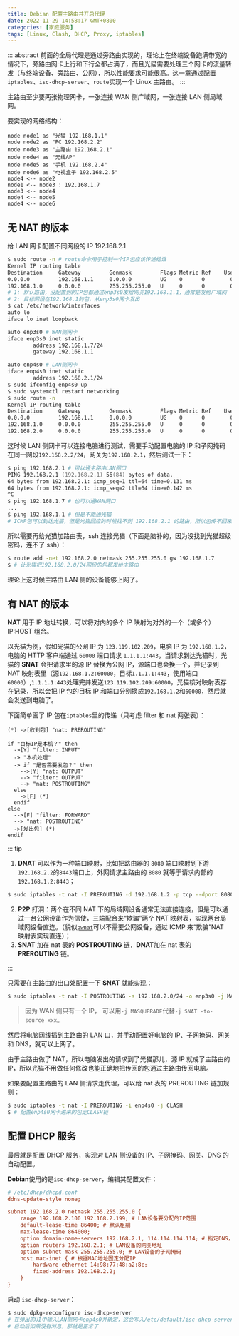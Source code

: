```yaml
---
title: Debian 配置主路由并开启代理
date: 2022-11-29 14:58:17 GMT+0800
categories: [家庭服务]
tags: [Linux, Clash, DHCP, Proxy, iptables]
---
```


::: abstract
前面的全局代理是通过旁路由实现的，理论上在终端设备跑满带宽的情况下，旁路由网卡上行和下行全都占满了，而且光猫需要处理三个网卡的流量转发（与终端设备、旁路由、公网），所以性能要求可能很高。这一章通过配置`iptables`、`isc-dhcp-server`、`route`实现一个 Linux 主路由。
:::

<!-- more -->

主路由至少要两张物理网卡，一张连接 WAN 侧广域网，一张连接 LAN 侧局域网。

要实现的网络结构：

```plantuml
node node1 as "光猫 192.168.1.1"
node node2 as "PC 192.168.2.2"
node node3 as "主路由 192.168.2.1"
node node4 as "无线AP"
node node5 as "手机 192.168.2.4"
node node6 as "电视盒子 192.168.2.5"
node4 <-- node2
node1 <-- node3 : 192.168.1.7
node3 <-- node4
node4 <-- node5
node4 <-- node6
```

## 无 NAT 的版本

给 LAN 网卡配置不同网段的 IP 192.168.2.1

```zsh
$ sudo route -n # route命令用于控制一个IP包应该传递给谁
Kernel IP routing table
Destination     Gateway         Genmask         Flags Metric Ref    Use Iface
0.0.0.0         192.168.1.1     0.0.0.0         UG    0      0        0 enp3s0 # 1
192.168.1.0     0.0.0.0         255.255.255.0   U     0      0        0 enp3s0 # 2
# 1: 默认路由，没配置到的IP包都通过enp3s0发给网关192.168.1.1，通常是发给广域网
# 2: 目标网段在192.168.1的包，从enp3s0网卡发出
$ cat /etc/network/interfaces
auto lo
iface lo inet loopback

auto enp3s0 # WAN侧网卡
iface enp3s0 inet static
        address 192.168.1.7/24
        gateway 192.168.1.1

auto enp4s0 # LAN侧网卡
iface enp4s0 inet static
        address 192.168.2.1/24
$ sudo ifconfig enp4s0 up
$ sudo systemctl restart networking
$ sudo route -n
Kernel IP routing table
Destination     Gateway         Genmask         Flags Metric Ref    Use Iface
0.0.0.0         192.168.1.1     0.0.0.0         UG    0      0        0 enp3s0
192.168.1.0     0.0.0.0         255.255.255.0   U     0      0        0 enp3s0
192.168.2.0     0.0.0.0         255.255.255.0   U     0      0        0 enp4s0
```

这时候 LAN 侧网卡可以连接电脑进行测试，需要手动配置电脑的 IP 和子网掩码在同一网段`192.168.2.2/24`，网关为`192.168.2.1`，然后测试一下：

```zsh
$ ping 192.168.2.1 # 可以通主路由LAN网口
PING 192.168.2.1 (192.168.2.1) 56(84) bytes of data.
64 bytes from 192.168.2.1: icmp_seq=1 ttl=64 time=0.131 ms
64 bytes from 192.168.2.1: icmp_seq=2 ttl=64 time=0.142 ms
^C
$ ping 192.168.1.7 # 也可以通WAN网口
...
$ ping 192.168.1.1 # 但是不能通光猫
# ICMP包可以到达光猫，但是光猫回应的时候找不到 192.168.2.1 的路由，所以包传不回来
```

所以需要再给光猫加路由表，ssh 连接光猫（下面是脑补的，因为没找到光猫超级密码，连不了 ssh）：

```zsh
$ route add -net 192.168.2.0 netmask 255.255.255.0 gw 192.168.1.7
$ # 让光猫把192.168.2.0/24网段的包都发给主路由
```

理论上这时候主路由 LAN 侧的设备能够上网了。

## 有 NAT 的版本

**NAT** 用于 IP 地址转换，可以将对内的多个 IP 映射为对外的一个（或多个）IP:HOST 组合。

以光猫为例，假如光猫的公网 IP 为 `123.119.102.209`，电脑 IP 为 `192.168.1.2`，电脑的 HTTP 客户端通过 `60000` 端口请求 `1.1.1.1:443`，当请求到达光猫时，光猫的 **SNAT** 会把请求里的源 IP 替换为公网 IP，源端口也会换一个，并记录到 NAT 映射表里（源`192.168.1.2:60000`，目标`1.1.1.1:443`，使用端口`60000`）,`1.1.1.1:443`处理完并发送`123.119.102.209:60000`，光猫核对映射表存在记录，所以会把 IP 包的目标 IP 和端口分别换成`192.168.1.2`和`60000`，然后就会发送到电脑了。

下面简单画了 IP 包在`iptables`里的传递（只考虑 filter 和 nat 两张表）：

```plantuml
(*) ->[收到包] "nat: PREROUTING"

if "目标IP是本机？" then
  ->[Y] "filter: INPUT"
  -> "本机处理"
  -> if "是否需要发包？" then
    -->[Y] "nat: OUTPUT"
    --> "filter: OUTPUT"
    --> "nat: POSTROUTING"
  else
    ->[F] (*)
  endif
else
  -->[F] "filter: FORWARD"
  --> "nat: POSTROUTING"
  ->[发出包] (*)
endif
```

::: tip

1. **DNAT** 可以作为一种端口映射，比如把路由器的 `8080` 端口映射到下游`192.168.2.2`的`8443`端口上，外网请求主路由的 `8080` 就等于请求内部的`192.168.1.2:8443`；

```zsh
$ sudo iptables -t nat -I PREROUTING -d 192.168.1.2 -p tcp --dport 8080 -j DNAT --to-destination 192.168.2.2:8443
```

2. **P2P** 打洞：两个在不同 NAT 下的局域网设备通常无法直接连接，但是可以通过一台公网设备作为信使，三端配合来“欺骗”两个 NAT 映射表，实现两台局域网设备直连。（貌似[`pwnat`](https://github.com/samyk/pwnat)可以不需要公网设备，通过 ICMP 来“欺骗”NAT 映射表实现直连）；
3. **SNAT** 加在 nat 表的 **POSTROUTING** 链，**DNAT**加在 nat 表的 **PREROUTING** 链。

:::

只需要在主路由的出口处配置一下 **SNAT** 就能实现：

```zsh
$ sudo iptables -t nat -I POSTROUTING -s 192.168.2.0/24 -o enp3s0 -j MASQUERADE
```

> 因为 WAN 侧只有一个 IP， 可以用`-j MASQUERADE`代替`-j SNAT -to-source xxx`。

然后将电脑网线插到主路由的 LAN 口，并手动配置好电脑的 IP、子网掩码、网关和 DNS，就可以上网了。

由于主路由做了 NAT，所以电脑发出的请求到了光猫那儿，源 IP 就成了主路由的 IP，所以光猫不用做任何修改也能正确地把传回的包通过主路由传回电脑。

如果要配置主路由的 LAN 侧请求走代理，可以给 nat 表的 PREROUTING 链加规则：

```zsh
$ sudo iptables -t nat -I PREROUTING -i enp4s0 -j CLASH
$ # 配置enp4s0网卡进来的包走CLASH链
```

## 配置 DHCP 服务

最后就是配置 DHCP 服务，实现对 LAN 侧设备的 IP、子网掩码、网关、DNS 的自动配置。

**Debian**使用的是`isc-dhcp-server`，编辑其配置文件：

```ini
# /etc/dhcp/dhcpd.conf
ddns-update-style none;

subnet 192.168.2.0 netmask 255.255.255.0 {
    range 192.168.2.100 192.168.2.199; # LAN设备要分配的IP范围
    default-lease-time 86400; # 默认租期
    max-lease-time 864000;
    option domain-name-servers 192.168.2.1, 114.114.114.114; # 指定DNS，LAN设备没配置的话就走这个
    option routers 192.168.2.1; # LAN设备的网关地址
    option subnet-mask 255.255.255.0; # LAN设备的子网掩码
    host mac-inet { # 根据MAC地址固定分配IP
        hardware ethernet 14:98:77:48:a2:8c;
        fixed-address 192.168.2.2;
    }
}
```

启动 `isc-dhcp-server`：

```zsh
$ sudo dpkg-reconfigure isc-dhcp-server
# 在弹出的UI中输入LAN侧网卡enp4s0并确定，这会写入/etc/default/isc-dhcp-server
# 启动后如果没有消息，那就是正常了
```
